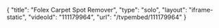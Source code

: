 {
    "title": "Folex Carpet Spot Remover",
    "type": "solo",
    "layout": "iframe-static",
    "videoId": "111179964",
    "url": "\/tvpembed\/111179964"
}